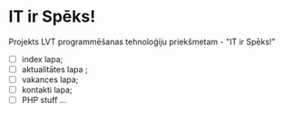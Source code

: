 # IT ir Spēks!
Projekts LVT programmēšanas tehnoloģiju priekšmetam - "IT ir Spēks!"

- [ ]  index lapa;
- [ ]  aktualitātes lapa ;
- [ ]  vakances lapa;
- [ ]  kontakti lapa;
- [ ]  PHP stuff
...
